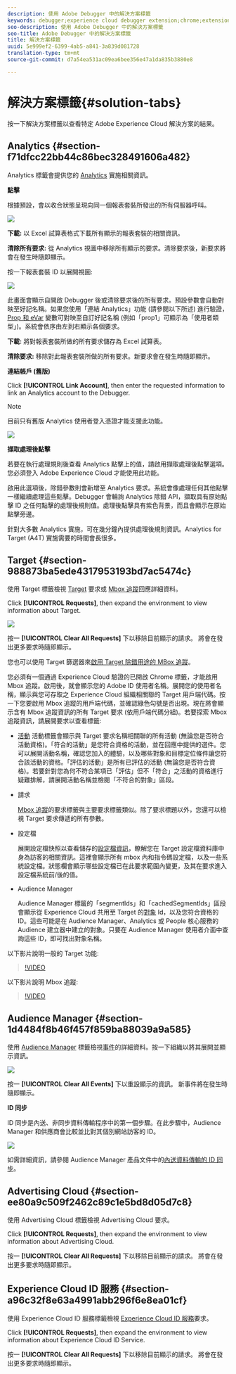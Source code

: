 ```yaml
---
description: 使用 Adobe Debugger 中的解決方案標籤
keywords: debugger;experience cloud debugger extension;chrome;extension;summary;clear;requests;solutions;solution;information;analytics;target;audience manager;media optimizer;amo;id service
seo-description: 使用 Adobe Debugger 中的解決方案標籤
seo-title: Adobe Debugger 中的解決方案標籤
title: 解決方案標籤
uuid: 5e999ef2-6399-4ab5-a841-3a839d081728
translation-type: tm+mt
source-git-commit: d7a54ea531ac09ea6bee356e47a1da835b3880e8

---
```



# 解決方案標籤{#solution-tabs}

按一下解決方案標籤以查看特定 Adobe Experience Cloud 解決方案的結果。

## Analytics {#section-f71dfcc22bb44c86bec328491606a482}

Analytics 標籤會提供您的 [Analytics](https://experiencecloud.adobe.com/resources/help/en_US/reference/) 實施相關資訊。

**點擊**

根據預設，會以收合狀態呈現向同一個報表套裝所發出的所有伺服器呼叫。

![](assets/analytics-hits.jpg)

**下載:** 以 Excel 試算表格式下載所有顯示的報表套裝的相關資訊。

**清除所有要求:** 從 Analytics 視圖中移除所有顯示的要求。清除要求後，新要求將會在發生時隨即顯示。

按一下報表套裝 ID 以展開視圖:

![](assets/analytics-hits-expand.jpg)

此畫面會顯示自開啟 Debugger 後或清除要求後的所有要求。預設參數會自動對映至好記名稱。如果您使用「連結 Analytics」功能 (請參閱以下所述) 進行驗證，[Prop 和 eVar](https://experiencecloud.adobe.com/resources/help/en_US/sc/implement/props_eVars.html) 變數可對映至自訂好記名稱 (例如「prop1」可顯示為「使用者類型」)。系統會依序由左到右顯示各個要求。

**下載:** 將對報表套裝所做的所有要求儲存為 Excel 試算表。

**清除要求:** 移除對此報表套裝所做的所有要求。新要求會在發生時隨即顯示。

**連結帳戶 (舊版)**

Click **[!UICONTROL Link Account]**, then enter the requested information to link an Analytics account to the Debugger.

>[!NOTE]
>
>目前只有舊版 Analytics 使用者登入憑證才能支援此功能。

![](assets/analytics-link-account.jpg)

**擷取處理後點擊**

若要在執行處理規則後查看 Analytics 點擊上的值，請啟用擷取處理後點擊選項。您必須登入 Adobe Experience Cloud 才能使用此功能。

啟用此選項後，除錯參數則會新增至 Analytics 要求。系統會像處理任何其他點擊一樣繼續處理這些點擊。Debugger 會輪詢 Analytics 除錯 API，擷取具有原始點擊 ID 之任何點擊的處理後規則值。處理後點擊具有紫色背景，而且會顯示在原始點擊旁邊。

針對大多數 Analytics 實施，可在幾分鐘內提供處理後規則資訊。Analytics for Target (A4T) 實施需要的時間會長很多。

## Target {#section-988873ba5ede4317953193bd7ac5474c}

使用 Target 標籤檢視 [Target](https://docs.adobe.com/content/help/en/target/using/target-home.html) 要求或 [Mbox 追蹤](https://docs.adobe.com/content/help/en/target/using/activities/troubleshoot-activities/content-trouble.html)回應詳細資料。

Click **[!UICONTROL Requests]**, then expand the environment to view information about Target.

![](assets/target-requests.jpg)

按一 **[!UICONTROL Clear All Requests]** 下以移除目前顯示的請求。 將會在發出更多要求時隨即顯示。

您也可以使用 Target 篩選器來[啟用 Target 除錯用途的 MBox 追蹤](https://docs.adobe.com/content/help/en/target/using/activities/troubleshoot-activities/content-trouble.html)。

您必須有一個通過 Experience Cloud 驗證的已開啟 Chrome 標籤，才能啟用 Mbox 追蹤。啟用後，就會顯示您的 Adobe ID 使用者名稱。展開您的使用者名稱，顯示與您可存取之 Experience Cloud 組織相關聯的 Target 用戶端代碼。按一下您要啟用 Mbox 追蹤的用戶端代碼，並確認綠色勾號是否出現。現在將會顯示含有 Mbox 追蹤資訊的所有 Target 要求 (依用戶端代碼分組)。若要探索 Mbox 追蹤資訊，請展開要求以查看標籤:

* [活動](https://docs.adobe.com/content/help/en/target/using/activities/activities.html)  活動標籤會顯示與 Target 要求名稱相關聯的所有活動 (無論您是否符合活動資格)。「符合的活動」是您符合資格的活動，並在回應中提供的選件。您可以展開活動名稱，確認您加入的體驗，以及哪些對象和目標定位條件讓您符合該活動的資格。「評估的活動」是所有已評估的活動 (無論您是否符合資格)。若要針對您為何不符合某項已「評估」但不「符合」之活動的資格進行疑難排解，請展開活動名稱並檢閱「不符合的對象」區段。

* 請求

   [Mbox 追蹤](https://docs.adobe.com/content/help/en/target/using/activities/troubleshoot-activities/content-trouble.html)的要求標籤與主要要求標籤類似。除了要求標題以外，您還可以檢視 Target 要求傳遞的所有參數。
* 設定檔

   展開設定檔快照以查看儲存的[設定檔資訊](https://docs.adobe.com/content/help/en/target/using/audiences/visitor-profiles/variables-profiles-parameters-methods.html)，瞭解您在 Target 設定檔資料庫中身為訪客的相關資訊。這裡會顯示所有 mbox 內和指令碼設定檔，以及一些系統設定檔。狀態欄會顯示哪些設定檔已在此要求範圍內變更，及其在要求進入設定檔系統前/後的值。
* Audience Manager

   Audience Manager 標籤的「segmentIds」和「cachedSegmentIds」區段會顯示從 Experience Cloud 共用至 Target 的[對象](https://docs.adobe.com/content/help/en/target/using/audiences/target.html) Id，以及您符合資格的 ID。這些可能是在 Audience Manager、Analytics 或 People 核心服務的 Audience 建立器中建立的對象。只要在 Audience Manager 使用者介面中查詢這些 ID，即可找出對象名稱。

以下影片說明一般的 Target 功能:

>[!VIDEO](https://video.tv.adobe.com/v/23115t2/?captions=chi_hant)

以下影片說明 Mbox 追蹤:

>[!VIDEO](https://video.tv.adobe.com/v/23113t2/?captions=chi_hant)

## Audience Manager {#section-1d4484f8b46f457f859ba88039a9a585}

使用 [Audience Manager](https://experiencecloud.adobe.com/resources/help/en_US/aam/) 標籤檢視[事件](https://experiencecloud.adobe.com/resources/help/en_US/aam/dcs-event-calls.html)的詳細資料。按一下組織以將其展開並顯示資訊。

![](assets/audience-manager.jpg)

按一 **[!UICONTROL Clear All Events]** 下以重設顯示的資訊。 新事件將在發生時隨即顯示。

**ID 同步**

ID 同步是內送、非同步資料傳輸程序中的第一個步驟。在此步驟中，Audience Manager 和供應商會比較並比對其個別網站訪客的 ID。

![](assets/aam-idsync.jpg)

如需詳細資訊，請參閱 Audience Manager 產品文件中的[內送資料傳輸的 ID 同步](https://experiencecloud.adobe.com/resources/help/en_US/aam/c_id_sync_in.html)。

## Advertising Cloud {#section-ee80a9c509f2462c89c1e5bd8d05d7c8}

使用 Advertising Cloud 標籤檢視 Advertising Cloud 要求。

Click **[!UICONTROL Requests]**, then expand the environment to view information about Advertising Cloud.

按一 **[!UICONTROL Clear All Requests]** 下以移除目前顯示的請求。 將會在發出更多要求時隨即顯示。

## Experience Cloud ID 服務 {#section-a96c32f8e63a4991abb296f6e8ea01cf}

使用 Experience Cloud ID 服務標籤檢視 [Experience Cloud ID 服務](https://experiencecloud.adobe.com/resources/help/en_US/mcvid/)要求。

Click **[!UICONTROL Requests]**, then expand the environment to view information about Experience Cloud ID Service.

按一 **[!UICONTROL Clear All Requests]** 下以移除目前顯示的請求。 將會在發出更多要求時隨即顯示。
